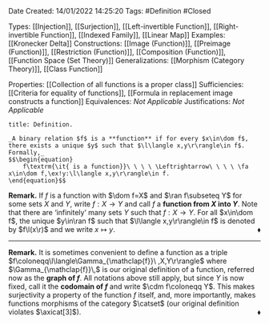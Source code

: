 <br />
<br />

Date Created: 14/01/2022 14:25:20
Tags: #Definition #Closed 

Types: [[Injection]], [[Surjection]], [[Left-invertible Function]], [[Right-invertible Function]], [[Indexed Family]], [[Linear Map]]
Examples: [[Kronecker Delta]]
Constructions: [[Image (Function)]], [[Preimage (Function)]], [[Restriction (Function)]], [[Composition (Function)]], [[Function Space (Set Theory)]]
Generalizations: [[Morphism (Category Theory)]], [[Class Function]]

Properties: [[Collection of all functions is a proper class]]
Sufficiencies: [[Criteria for equality of functions]], [[Formula in replacement image constructs a function]]
Equivalences: _Not Applicable_
Justifications: _Not Applicable_

``` ad-Definition
title: Definition.

_A binary relation $f$ is a **function** if for every $x\in\dom f$, there exists a unique $y$ such that $\l\langle x,y\r\rangle\in f$. Formally,_
$$\begin{equation}
    f\textrm{\it{ is a function}}\ \ \ \ \Leftrightarrow\ \ \ \ \fa x\in\dom f,\ex!y:\l\langle x,y\r\rangle\in f.
\end{equation}$$

```

**Remark.** If $f$ is a function with $\dom f=X$ and $\ran f\subseteq Y$ for some sets $X$ and $Y$, write $f:X\to Y$ and call $f$ a **function from $X$ into $Y$**. Note that there are $\textrm{`}$infinitely$\textrm{'}$ many sets $Y$ such that $f:X\to Y$. For all $x\in\dom f$, the unique $y\in\ran f$ such that $\l\langle x,y\r\rangle\in f$ is denoted by $f\l(x\r)$ and we write $x\mapsto y$.<span style="float:right;">$\blacklozenge$</span>

---

**Remark.** It is sometimes convenient to define a function as a triple $f\coloneqq\l\langle\Gamma_{\mathclap{f}}\ ,X,Y\r\rangle$ where $\Gamma_{\mathclap{f}}\,$ is our original definition of a function, referred now as the **graph of $f$**. All notations above still apply, but since $Y$ is now fixed, call it the **codomain of $f$** and write $\cdm f\coloneqq Y$. This makes surjectivity a property of the function $f$ itself, and, more importantly, makes functions morphisms of the category $\catset$ (our original definition violates $\axicat[3]$).<span style="float:right;">$\blacklozenge$</span>
